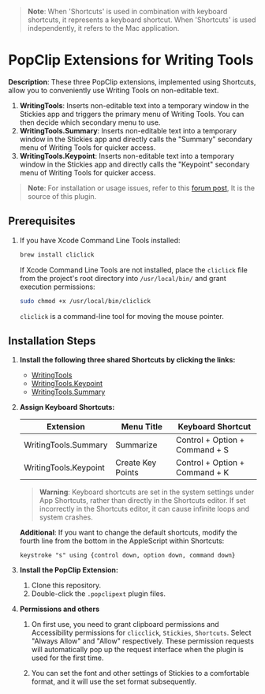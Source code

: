 > **Note**: When 'Shortcuts' is used in combination with keyboard shortcuts, it represents a keyboard shortcut. When 'Shortcuts' is used independently, it refers to the Mac application.
# PopClip Extensions for Writing Tools

**Description**: These three PopClip extensions, implemented using Shortcuts, allow you to conveniently use Writing Tools on non-editable text.

1. **WritingTools**: Inserts non-editable text into a temporary window in the Stickies app and triggers the primary menu of Writing Tools. You can then decide which secondary menu to use.
2. **WritingTools.Summary**: Inserts non-editable text into a temporary window in the Stickies app and directly calls the "Summary" secondary menu of Writing Tools for quicker access.
3. **WritingTools.Keypoint**: Inserts non-editable text into a temporary window in the Stickies app and directly calls the "Keypoint" secondary menu of Writing Tools for quicker access.

> **Note**: For installation or usage issues, refer to this [forum post](https://forum.popclip.app/t/how-to-access-macos-writing-tools-using-popclip/3004), It is the source of this plugin.

## Prerequisites

1. If you have Xcode Command Line Tools installed:

    ```bash
    brew install cliclick
    ```

    If Xcode Command Line Tools are not installed, place the `cliclick` file from the project's root directory into `/usr/local/bin/` and grant execution permissions:

    ```bash
    sudo chmod +x /usr/local/bin/cliclick
    ```

    `cliclick` is a command-line tool for moving the mouse pointer.

## Installation Steps

1. **Install the following three shared Shortcuts by clicking the links:**

    - [WritingTools](https://www.icloud.com/shortcuts/1656599033ea40b590ab4f420853ab63)
    - [WritingTools.Keypoint](https://www.icloud.com/shortcuts/55d02e02717b44cd8ea461af47913095)
    - [WritingTools.Summary](https://www.icloud.com/shortcuts/01c94633c5414573956f8a5f7696bcb7)

2. **Assign Keyboard Shortcuts:**

    | Extension                | Menu Title         | Keyboard Shortcut                  |
    |--------------------------|--------------------|------------------------------------|
    | WritingTools.Summary     | Summarize          | Control + Option + Command + S     |
    | WritingTools.Keypoint    | Create Key Points  | Control + Option + Command + K     |
    
    > **Warning**: Keyboard shortcuts are set in the system settings under App Shortcuts, rather than directly in the Shortcuts editor. If set incorrectly in the Shortcuts editor, it can cause infinite loops and system crashes.

    **Additional**: If you want to change the default shortcuts, modify the fourth line from the bottom in the AppleScript within Shortcuts:
    ```applescript
    keystroke "s" using {control down, option down, command down}
    ```

3. **Install the PopClip Extension:**

    1. Clone this repository.
    2. Double-click the `.popclipext` plugin files.

4. **Permissions and others**

    1. On first use, you need to grant clipboard permissions and Accessibility permissions for `clicclick`, `Stickies`, `Shortcuts`. Select "Always Allow" and "Allow" respectively. These permission requests will automatically pop up the request interface when the plugin is used for the first time.

    2. You can set the font and other settings of Stickies to a comfortable format, and it will use the set format subsequently.


